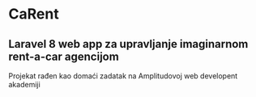 # CaRent

## Laravel 8 web app za upravljanje imaginarnom rent-a-car agencijom

Projekat rađen kao domaći zadatak na Amplitudovoj web developent akademiji
